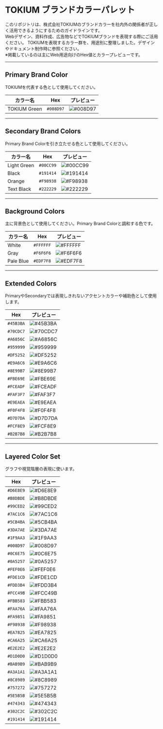 
# TOKIUM ブランドカラーパレット

このリポジトリは、株式会社TOKIUMのブランドカラーを社内外の関係者が正しく活用できるようにするためのガイドラインです。  
Webデザイン、資料作成、広告物などでTOKIUMブランドを表現する際にご活用ください。
TOKIUMを表現するカラー群を、用途別に整理しました。デザインやドキュメント制作時に参照ください。  
※掲載しているのは主にWeb用途向けのHex値とカラープレビューです。

---

## Primary Brand Color

TOKIUMを代表する色として使用してください。

| カラー名       | Hex       | プレビュー |
|----------------|-----------|------------|
| TOKIUM Green | `#008D97` | ![#008D97](https://via.placeholder.com/20/008D97/FFFFFF?text=+) |

---

## Secondary Brand Colors

Primary Brand Colorを引き立たせる色として使用してください。

| カラー名     | Hex       | プレビュー |
|--------------|-----------|------------|
| Light Green | `#00CC99` | ![#00CC99](https://via.placeholder.com/20/00CC99/FFFFFF?text=+) |
| Black       | `#191414` | ![#191414](https://via.placeholder.com/20/191414/FFFFFF?text=+) |
| Orange      | `#F98938` | ![#F98938](https://via.placeholder.com/20/F98938/FFFFFF?text=+) |
| Text Black  | `#222229` | ![#222229](https://via.placeholder.com/20/222229/FFFFFF?text=+) |

---

## Background Colors

主に背景色として使用してください。Primary Brand Colorと調和する色です。

| カラー名   | Hex       | プレビュー |
|------------|-----------|------------|
| White      | `#FFFFFF` | ![#FFFFFF](https://via.placeholder.com/20/FFFFFF/000000?text=+) |
| Gray       | `#F6F6F6` | ![#F6F6F6](https://via.placeholder.com/20/F6F6F6/000000?text=+) |
| Pale Blue  | `#EDF7F8` | ![#EDF7F8](https://via.placeholder.com/20/EDF7F8/000000?text=+) |

---

## Extended Colors

PrimaryやSecondaryでは表現しきれないアクセントカラーや補助色として使用します。

| Hex | プレビュー |
|------|------------|
| `#45B3BA` | ![#45B3BA](https://via.placeholder.com/20/45B3BA/000000?text=+) |
| `#70CDC7` | ![#70CDC7](https://via.placeholder.com/20/70CDC7/000000?text=+) |
| `#A6856C` | ![#A6856C](https://via.placeholder.com/20/A6856C/000000?text=+) |
| `#959999` | ![#959999](https://via.placeholder.com/20/959999/000000?text=+) |
| `#DF5252` | ![#DF5252](https://via.placeholder.com/20/DF5252/000000?text=+) |
| `#E9A6C6` | ![#E9A6C6](https://via.placeholder.com/20/E9A6C6/000000?text=+) |
| `#8E99B7` | ![#8E99B7](https://via.placeholder.com/20/8E99B7/000000?text=+) |
| `#FBE69E` | ![#FBE69E](https://via.placeholder.com/20/FBE69E/000000?text=+) |
| `#FCEADF` | ![#FCEADF](https://via.placeholder.com/20/FCEADF/000000?text=+) |
| `#FAF3F7` | ![#FAF3F7](https://via.placeholder.com/20/FAF3F7/000000?text=+) |
| `#E9EAEA` | ![#E9EAEA](https://via.placeholder.com/20/E9EAEA/000000?text=+) |
| `#F0F4F8` | ![#F0F4F8](https://via.placeholder.com/20/F0F4F8/000000?text=+) |
| `#D7D7DA` | ![#D7D7DA](https://via.placeholder.com/20/D7D7DA/000000?text=+) |
| `#FCF8E9` | ![#FCF8E9](https://via.placeholder.com/20/FCF8E9/000000?text=+) |
| `#B2B7B8` | ![#B2B7B8](https://via.placeholder.com/20/B2B7B8/000000?text=+) |

---

## Layered Color Set

グラフや視覚階層の表現に使います。

| Hex | プレビュー |
|------|------------|
| `#D6E8E9` | ![#D6E8E9](https://via.placeholder.com/20/D6E8E9/000000?text=+) |
| `#B8DBDE` | ![#B8DBDE](https://via.placeholder.com/20/B8DBDE/000000?text=+) |
| `#99CED2` | ![#99CED2](https://via.placeholder.com/20/99CED2/000000?text=+) |
| `#7AC1C6` | ![#7AC1C6](https://via.placeholder.com/20/7AC1C6/000000?text=+) |
| `#5CB4BA` | ![#5CB4BA](https://via.placeholder.com/20/5CB4BA/000000?text=+) |
| `#3DA7AE` | ![#3DA7AE](https://via.placeholder.com/20/3DA7AE/000000?text=+) |
| `#1F9AA3` | ![#1F9AA3](https://via.placeholder.com/20/1F9AA3/000000?text=+) |
| `#008D97` | ![#008D97](https://via.placeholder.com/20/008D97/000000?text=+) |
| `#0C6E75` | ![#0C6E75](https://via.placeholder.com/20/0C6E75/000000?text=+) |
| `#0A5257` | ![#0A5257](https://via.placeholder.com/20/0A5257/000000?text=+) |
| `#FEF0E6` | ![#FEF0E6](https://via.placeholder.com/20/FEF0E6/000000?text=+) |
| `#FDE1CD` | ![#FDE1CD](https://via.placeholder.com/20/FDE1CD/000000?text=+) |
| `#FDD3B4` | ![#FDD3B4](https://via.placeholder.com/20/FDD3B4/000000?text=+) |
| `#FCC49B` | ![#FCC49B](https://via.placeholder.com/20/FCC49B/000000?text=+) |
| `#FBB583` | ![#FBB583](https://via.placeholder.com/20/FBB583/000000?text=+) |
| `#FAA76A` | ![#FAA76A](https://via.placeholder.com/20/FAA76A/000000?text=+) |
| `#FA9851` | ![#FA9851](https://via.placeholder.com/20/FA9851/000000?text=+) |
| `#F98938` | ![#F98938](https://via.placeholder.com/20/F98938/000000?text=+) |
| `#EA7825` | ![#EA7825](https://via.placeholder.com/20/EA7825/000000?text=+) |
| `#CA6A25` | ![#CA6A25](https://via.placeholder.com/20/CA6A25/000000?text=+) |
| `#E2E2E2` | ![#E2E2E2](https://via.placeholder.com/20/E2E2E2/000000?text=+) |
| `#D1D0D0` | ![#D1D0D0](https://via.placeholder.com/20/D1D0D0/000000?text=+) |
| `#BAB9B9` | ![#BAB9B9](https://via.placeholder.com/20/BAB9B9/000000?text=+) |
| `#A3A1A1` | ![#A3A1A1](https://via.placeholder.com/20/A3A1A1/000000?text=+) |
| `#8C8989` | ![#8C8989](https://via.placeholder.com/20/8C8989/000000?text=+) |
| `#757272` | ![#757272](https://via.placeholder.com/20/757272/000000?text=+) |
| `#5E5B5B` | ![#5E5B5B](https://via.placeholder.com/20/5E5B5B/000000?text=+) |
| `#474343` | ![#474343](https://via.placeholder.com/20/474343/000000?text=+) |
| `#302C2C` | ![#302C2C](https://via.placeholder.com/20/302C2C/000000?text=+) |
| `#191414` | ![#191414](https://via.placeholder.com/20/191414/000000?text=+) |
